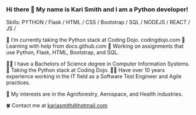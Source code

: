 ### Hi there 👋 My name is Kari Smith and I am a Python developer!

Skills: PYTHON / Flask / HTML / CSS / Bootstrap / SQL / NODEJS / REACT / JS / 

🌱 I’m currently taking the Python stack at Coding Dojo. codingdojo.com
🌱 Learning with help from docs.github.com
🔭 Working on assignments that use Python, Flask, HTML, Bootstrap, and SQL.

👩‍🎓 I have a Bachelors of Science degree in Computer Information Systems. 
🥷 Taking the Python stack at Coding Dojo.
👩‍💻 Have over 10 years experience working in the IT field as a Software Test Engineer and Agile practices.

🦄 My interests are in the Agroforestry, Aerospace, and Health industries.

🍀 Contact me at kariasmith@hotmail.com

<!--
**kariasmith/kariasmith** is a ✨ _special_ ✨ repository because its `README.md` (this file) appears on your GitHub profile.

Here are some ideas to get you started:

- 🔭 I’m currently working on ...
- 🌱 I’m currently learning ...
- 👯 I’m looking to collaborate on ...
- 🤔 I’m looking for help with ...
- 💬 Ask me about ...
- 📫 How to reach me: ...
- 😄 Pronouns: ...
- ⚡ Fun fact: ...
https://www.webfx.com/tools/emoji-cheat-sheet/
-->

